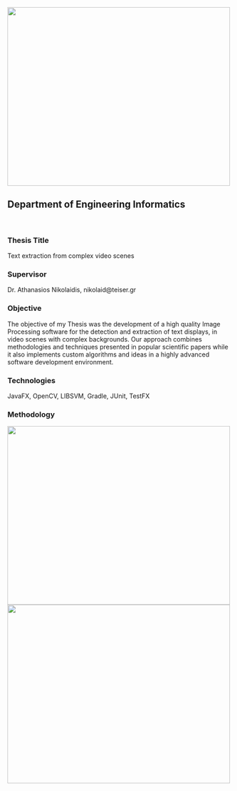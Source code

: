 <a href="http://www.teicm.gr/index.php?lang=en" target="_blank"> <img src="https://user-images.githubusercontent.com/15330998/40585514-e8f8ee18-61bc-11e8-8ff7-94f98cc88541.png" width="500" height="400" align="middle"> </a>
<br>

<h2>Department of Engineering Informatics</h2>
<br>

<h3>Thesis Title</h3>
Text extraction from complex video scenes

<h3>Supervisor</h3>
Dr. Athanasios Nikolaidis, nikolaid@teiser.gr

<h3>Objective</h3>
The objective of my Thesis was the development of a high quality Image Processing software for the detection and extraction of text displays, in video scenes with complex backgrounds. Our approach combines methodologies and techniques presented in popular scientific papers while it also implements custom algorithms and ideas in a highly advanced software development environment.

<h3>Technologies</h3>
JavaFX, OpenCV, LIBSVM, Gradle, JUnit, TestFX

<h3>Methodology</h3>

<img src="https://user-images.githubusercontent.com/15330998/40585714-17ed8f5a-61c0-11e8-9fb5-d7cc232c8d34.png" width="500" height="400" align="middle">

<img src="https://user-images.githubusercontent.com/15330998/40585716-183f3c4c-61c0-11e8-84bb-14e0a7ac9407.png" width="500" height="400" align="middle">
